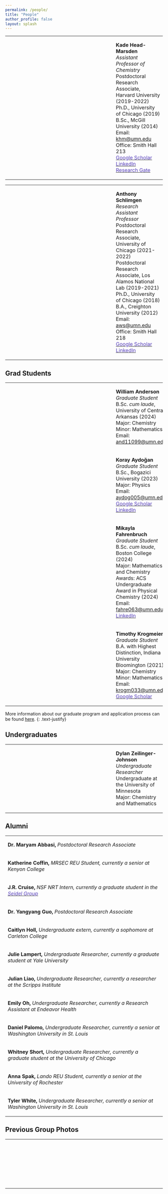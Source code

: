 ```yaml
---
permalink: /people/
title: "People"
author_profile: false
layout: splash
---
```

<table>
    <tr>
        <td>
            <figure style="width: 250px" class="align-left">
                <a href="/assets/images/KHM.jpg">
                <img src="/assets/images/KHM.jpg" alt=""></a>
            </figure>
        </td>
        <td>
            <p>
<b>Kade Head-Marsden </b><br />
<i>Assistant Professor of Chemistry</i><br />
Postdoctoral Research Associate, Harvard University (2019-2022)<br />
Ph.D., University of Chicago (2019)<br />
B.Sc., McGill University (2014)<br />
Email: <a href = "mailto: khm@umn.edu">khm@umn.edu</a><br />
Office: Smith Hall 213 <br />
<a href = "https://scholar.google.com/citations?user=b-ICXpQAAAAJ&hl=en"> <span style="color: #563fbaff;">Google Scholar</span> </a> <br />
<a href = "https://www.linkedin.com/in/kheadmarsden/"> <span style="color: #563fbaff;">LinkedIn</span> </a>  <br />
<a href = "https://www.researchgate.net/profile/Kade-Head-Marsden"> <span style="color: #563fbaff;">Research Gate</span> </a> 
            </p>
        </td>
    </tr>
</table>

<table>
    <tr>
        <td>
            <figure style="width: 250px" class="align-left">
                <a href="/assets/images/AWS.jpeg">
                <img src="/assets/images/AWS.jpeg" alt="" ></a>
            </figure>
        </td>
        <td>
            <p>
<b>Anthony Schlimgen </b><br />
<i>Research Assistant Professor</i><br />
Postdoctoral Research Associate,  University of Chicago (2021-2022)<br />
Postdoctoral Research Associate,  Los Alamos National Lab (2019-2021)<br />
Ph.D., University of Chicago (2018)<br />
B.A., Creighton University (2012)<br />
Email: <a href = "mailto: aws@umn.edu">aws@umn.edu</a> <br />
Office: Smith Hall 218 <br /> 
<a href = "https://scholar.google.com/citations?user=FNTA_00AAAAJ&hl=en&oi=sra"> <span style="color: #563fbaff;">Google Scholar</span> </a> <br />
<a href = "https://www.linkedin.com/in/anthony-schlimgen-477649152/"> <span style="color: #563fbaff;">LinkedIn</span> </a>  
            </p>
        </td>
    </tr>
</table>


## Grad Students

<table>
    <tr>
        <td>
            <figure style="width: 250px" class="align-left">
                <a href="/assets/images/WA.jpeg">
                <img src="/assets/images/WA.jpeg" alt=""></a>
            </figure>
        </td>
        <td>
            <p>
<b>William Anderson </b><br />
<i>Graduate Student</i><br />
B.Sc. <i>cum laude</i>, University of Central Arkansas (2024) <br />
Major: Chemistry <br />
Minor: Mathematics <br />
Email: <a href = "mailto: and11099@umn.edu">and11099@umn.edu</a> <br /> 
            </p>
        </td>
    </tr>
<tr>
        <td>
            <figure style="width: 250px" class="align-left">
                <a href="/assets/images/KA.jpg">
                <img src="/assets/images/KA.jpg" alt=""></a>
            </figure>
        </td>
        <td>
            <p>
<b>Koray Aydo&gbreve;an </b><br />
<i>Graduate Student</i><br />
B.Sc., Bogazici University (2023) <br />
Major: Physics <br />
Email: <a href = "mailto: aydog005@umn.edu">aydog005@umn.edu</a> <br /> 
<a href = "https://scholar.google.com/citations?user=2DVCq-UAAAAJ&hl=fr"> <span style="color: #563fbaff;">Google Scholar</span> </a> <br />
<a href = "https://www.linkedin.com/in/koray-aydo%C4%9Fan-b23190141/"> <span style="color: #563fbaff;">LinkedIn</span> </a>  <br />
            </p>
        </td>
    </tr>
<tr>
        <td>
            <figure style="width: 250px" class="align-left">
                <a href="/assets/images/MF.jpg">
                <img src="/assets/images/MF.jpg" alt=""></a>
            </figure>
        </td>
        <td>
            <p>
<b>Mikayla Fahrenbruch </b><br />
<i>Graduate Student</i><br />
B.Sc. <i>cum laude</i>, Boston College (2024) <br />
Major: Mathematics and Chemistry <br />
Awards: ACS Undergraduate Award in Physical Chemistry (2024) <br />          
Email: <a href = "mailto: fahre063@umn.edu">fahre063@umn.edu</a> <br /> 
<a href = "https://www.linkedin.com/in/mikayla-fahrenbruch-b79a88183/"> <span style="color: #563fbaff;">LinkedIn</span> </a>  <br />
            </p>
        </td>
    </tr>
    <tr>
        <td>
            <figure style="width: 250px" class="align-left">
                <a href="/assets/images/TK.jpeg">
                <img src="/assets/images/TK.jpeg" alt=""></a>
            </figure>
        </td>
        <td>
            <p>
<b>Timothy Krogmeier </b><br />
<i>Graduate Student</i><br />
B.A. with Highest Distinction, Indiana University Bloomington (2021) <br />
Major: Chemistry <br />
Minor: Mathematics <br />
Email: <a href = "mailto: krogm033@umn.edu">krogm033@umn.edu</a> <br /> 
<a href = "https://scholar.google.com/citations?view_op=list_works&hl=en&hl=en&user=xv-CEXMAAAAJ"> <span style="color: #563fbaff;">Google Scholar</span> </a> <br />
            </p>
        </td>
    </tr>
</table>

More information about our graduate program and application process can be found <a href="https://cse.umn.edu/chem/application">here</a>. 
{: .text-justify}

## Undergraduates

<table>
<tr>
        <td>
            <figure style="width: 250px" class="align-left">
                <a href="/assets/images/DZJ-2025.jpeg">
                <img src="/assets/images/DZJ-2025.jpeg" alt=""></a>
            </figure>
        </td>
<td>
            <p>
<b>Dylan Zeilinger-Johnson </b><br />
<i>Undergraduate Researcher</i><br />
Undergraduate at the University of Minnesota <br />
Major: Chemistry and Mathematics <br />
            </p>
        </td>
    </tr>
</table>

## Alumni


<table>
<tr>
        <td>
            <p>
<b> Dr. Maryam Abbasi, </b> <i> Postdoctoral Research Associate </i><br />
            </p>
        </td>
    </tr>
<tr>
        <td>
            <p>
<b> Katherine Coffin, </b> <i> MRSEC REU Student, currently a senior at Kenyon College </i><br />
            </p>
        </td>
</tr>
<tr>
        <td>
            <p>
<b> J.R. Cruise, </b> <i>NSF NRT Intern, currently a graduate student in the <a href = "https://artsci.wustl.edu/faculty-staff/alexander-seidel"> <span style="color: #563fbaff;">Seidel Group</span> </a></i><br />
            </p>
        </td>
    </tr>
     <tr>
        <td>
            <p>
<b> Dr. Yangyang Guo, </b> <i>Postdoctoral Research Associate</i><br />
            </p>
        </td>
    </tr>
    <tr>
        <td>
            <p>
<b> Caitlyn Holl, </b> <i>Undergraduate extern, currently a sophomore at Carleton College</i><br />
            </p>
        </td>
    </tr>
    <tr>
        <td>
            <p>
<b> Julie Lampert, </b> <i>Undergraduate Researcher, currently a graduate student at Yale University </i><br />
            </p>
        </td>
    </tr>
    <tr>
        <td>
            <p>
<b> Julian Liao, </b> <i>Undergraduate Researcher, currently a researcher at the Scripps Institute </i><br />
            </p>
        </td>
    </tr>
    <tr>
        <td>
            <p>
<b> Emily Oh, </b> <i>Undergraduate Researcher, currently a Research Assistant at Endeavor Health</i><br />
            </p>
        </td>
    </tr>
    <tr>
        <td>
            <p>
<b> Daniel Palomo, </b> <i>Undergraduate Researcher, currently a senior at Washington University in St. Louis </i><br />
            </p>
        </td>
    </tr>
<tr>
        <td>
            <p>
<b> Whitney Short, </b> <i>Undergraduate Researcher, currently a graduate student at the University of Chicago </i><br />
            </p>
        </td>
    </tr>
<tr>
        <td>
            <p>
<b> Anna Spak, </b> <i> Lando REU Student, currently a senior at the University of Rochester </i><br />
            </p>
        </td>
    </tr>
<tr>
        <td>
            <p>
<b> Tyler White, </b> <i>Undergraduate Researcher, currently a senior at Washington University in St. Louis</i><br />
            </p>
        </td>
    </tr>
</table>

## Previous Group Photos

<table>
    <tr>
        <td>
            <figure style="width: 500px" class="align-left">
                <a href="/assets/images/HMG-2024.jpg">
                <img src="/assets/images/HMG-2024.jpg" alt=""></a>
            </figure>
        </td>
        <td>
            <p>
<b>October 2024</b><br />
            </p>
        </td>
    </tr>
    <tr>
        <td>
            <figure style="width: 500px" class="align-left">
                <a href="/assets/images/HMG-December-2023.JPG">
                <img src="/assets/images/HMG-December-2023.JPG" alt=""></a>
            </figure>
        </td>
        <td>
            <p>
<b>December 2023</b><br />
            </p>
        </td>
    </tr>
</table>



    





 
